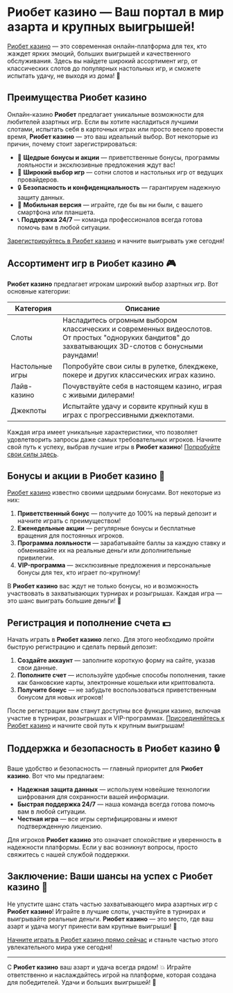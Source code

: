 # Риобет казино — Ваш портал в мир азарта и крупных выигрышей!

[Риобет казино](https://brandplay.link/dtx89f2L) — это современная онлайн-платформа для тех, кто жаждет ярких эмоций, больших выигрышей и качественного обслуживания. Здесь вы найдете широкий ассортимент игр, от классических слотов до популярных настольных игр, и сможете испытать удачу, не выходя из дома! 🎰

## Преимущества Риобет казино

Онлайн-казино **Риобет** предлагает уникальные возможности для любителей азартных игр. Если вы хотите насладиться лучшими слотами, испытать себя в карточных играх или просто весело провести время, **Риобет казино** — это ваш идеальный выбор. Вот некоторые из причин, почему стоит зарегистрироваться:

- 🎁 **Щедрые бонусы и акции** — приветственные бонусы, программы лояльности и эксклюзивные предложения ждут вас!
- 🎲 **Широкий выбор игр** — сотни слотов и настольных игр от ведущих провайдеров.
- 🔒 **Безопасность и конфиденциальность** — гарантируем надежную защиту данных.
- 📱 **Мобильная версия** — играйте, где бы вы ни были, с вашего смартфона или планшета.
- 📞 **Поддержка 24/7** — команда профессионалов всегда готова помочь вам в любой ситуации.

[Зарегистрируйтесь в Риобет казино](https://brandplay.link/dtx89f2L) и начните выигрывать уже сегодня!

## Ассортимент игр в Риобет казино 🎮

**Риобет казино** предлагает игрокам широкий выбор азартных игр. Вот основные категории:

| Категория         | Описание                                                                                                                                           |
|-------------------|----------------------------------------------------------------------------------------------------------------------------------------------------|
| Слоты             | Насладитесь огромным выбором классических и современных видеослотов. От простых "одноруких бандитов" до захватывающих 3D-слотов с бонусными раундами! |
| Настольные игры   | Попробуйте свои силы в рулетке, блекджеке, покере и других классических играх казино.                                                              |
| Лайв-казино       | Почувствуйте себя в настоящем казино, играя с живыми дилерами!                                                                                     |
| Джекпоты          | Испытайте удачу и сорвите крупный куш в играх с прогрессивными джекпотами.                                                                         |

Каждая игра имеет уникальные характеристики, что позволяет удовлетворить запросы даже самых требовательных игроков. Начните свой путь к успеху, выбрав лучшие игры в **Риобет казино**! [Попробуйте свои силы здесь](https://brandplay.link/dtx89f2L).

## Бонусы и акции в Риобет казино 🎁

[Риобет казино](https://brandplay.link/dtx89f2L) известно своими щедрыми бонусами. Вот некоторые из них:

1. **Приветственный бонус** — получите до 100% на первый депозит и начните играть с преимуществом!
2. **Еженедельные акции** — регулярные бонусы и бесплатные вращения для постоянных игроков.
3. **Программа лояльности** — зарабатывайте баллы за каждую ставку и обменивайте их на реальные деньги или дополнительные привилегии.
4. **VIP-программа** — эксклюзивные предложения и персональные бонусы для тех, кто играет по-крупному!

В **Риобет казино** вас ждут не только бонусы, но и возможность участвовать в захватывающих турнирах и розыгрышах. Каждая игра — это шанс выиграть большие деньги! 🎉

## Регистрация и пополнение счета 💵

Начать играть в **Риобет казино** легко. Для этого необходимо пройти быструю регистрацию и сделать первый депозит:

1. **Создайте аккаунт** — заполните короткую форму на сайте, указав свои данные.
2. **Пополните счет** — используйте удобные способы пополнения, такие как банковские карты, электронные кошельки или криптовалюта.
3. **Получите бонус** — не забудьте воспользоваться приветственным бонусом для новых игроков!

После регистрации вам станут доступны все функции казино, включая участие в турнирах, розыгрышах и VIP-программах. [Присоединяйтесь к Риобет казино](https://brandplay.link/dtx89f2L) и начните свой путь к крупным выигрышам!

## Поддержка и безопасность в Риобет казино 🔒

Ваше удобство и безопасность — главный приоритет для **Риобет казино**. Вот что мы предлагаем:

- **Надежная защита данных** — используем новейшие технологии шифрования для сохранности вашей информации.
- **Быстрая поддержка 24/7** — наша команда всегда готова помочь вам в любой ситуации.
- **Честная игра** — все игры сертифицированы и имеют подтвержденную лицензию.

Для игроков **Риобет казино** это означает спокойствие и уверенность в надежности платформы. Если у вас возникнут вопросы, просто свяжитесь с нашей службой поддержки.

## Заключение: Ваши шансы на успех с Риобет казино 🚀

Не упустите шанс стать частью захватывающего мира азартных игр с **Риобет казино**! Играйте в лучшие слоты, участвуйте в турнирах и выигрывайте реальные деньги. **Риобет казино** — это место, где ваш азарт и удача могут принести вам крупные выигрыши! 🌟

[Начните играть в Риобет казино прямо сейчас](https://brandplay.link/dtx89f2L) и станьте частью этого увлекательного мира уже сегодня!

---

С **Риобет казино** ваш азарт и удача всегда рядом! 💥 Играйте ответственно и наслаждайтесь игрой на платформе, которая создана для победителей. Удачи и больших выигрышей! 🎉

